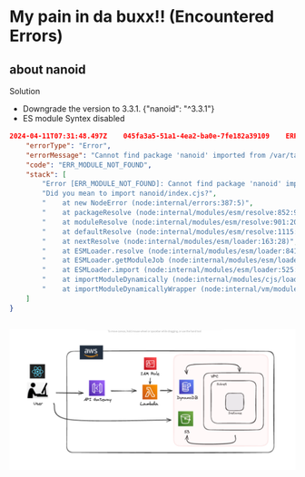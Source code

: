 # My pain in da buxx!! (Encountered Errors)

## about nanoid
Solution </br>
- Downgrade the version to 3.3.1. {"nanoid": "^3.3.1"}
- ES module Syntex disabled


```json
2024-04-11T07:31:48.497Z	045fa3a5-51a1-4ea2-ba0e-7fe182a39109	ERROR	Invoke Error 	{
    "errorType": "Error",
    "errorMessage": "Cannot find package 'nanoid' imported from /var/task/index.js\nDid you mean to import nanoid/index.cjs?",
    "code": "ERR_MODULE_NOT_FOUND",
    "stack": [
        "Error [ERR_MODULE_NOT_FOUND]: Cannot find package 'nanoid' imported from /var/task/index.js",
        "Did you mean to import nanoid/index.cjs?",
        "    at new NodeError (node:internal/errors:387:5)",
        "    at packageResolve (node:internal/modules/esm/resolve:852:9)",
        "    at moduleResolve (node:internal/modules/esm/resolve:901:20)",
        "    at defaultResolve (node:internal/modules/esm/resolve:1115:11)",
        "    at nextResolve (node:internal/modules/esm/loader:163:28)",
        "    at ESMLoader.resolve (node:internal/modules/esm/loader:841:30)",
        "    at ESMLoader.getModuleJob (node:internal/modules/esm/loader:424:18)",
        "    at ESMLoader.import (node:internal/modules/esm/loader:525:22)",
        "    at importModuleDynamically (node:internal/modules/cjs/loader:1136:29)",
        "    at importModuleDynamicallyWrapper (node:internal/vm/module:438:21)"
    ]
}

```

## 

![Architecture Diagram](https://github.com/MayHyeyeonKim/fovusCodingChallenge/blob/main/images/triggerErr.png)
